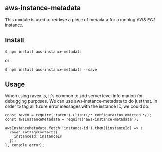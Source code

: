 ## aws-instance-metadata

This module is used to retrieve a piece of metadata for a running AWS EC2
instance.

## Install
```
$ npm install aws-instance-metadata
```

or

```
$ npm install aws-instance-metadata --save
```

## Usage

When using raven.js, it's common to add server level information for debugging
purposes. We can use aws-instance-metadata to do just that. In order to tag all
future error messages with the instance ID, we could do:

```
const raven = require('raven').Client(/* configuration omitted */);
const awsInstanceMetadata = require('aws-instance-metadata');

awsInstanceMetadata.fetch('instance-id').then((instanceId) => {
  raven.setTagsContext({
    instanceId: instanceId
  });
}, console.error);
```
